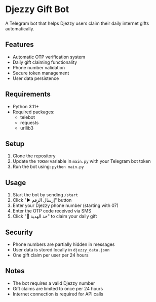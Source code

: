 
# Djezzy Gift Bot

A Telegram bot that helps Djezzy users claim their daily internet gifts automatically.

## Features

- Automatic OTP verification system
- Daily gift claiming functionality
- Phone number validation
- Secure token management
- User data persistence

## Requirements

- Python 3.11+
- Required packages:
  - telebot
  - requests
  - urllib3

## Setup

1. Clone the repository
2. Update the `TOKEN` variable in `main.py` with your Telegram bot token
3. Run the bot using: `python main.py`

## Usage

1. Start the bot by sending `/start`
2. Click "▶️ إرسال الرقم" button
3. Enter your Djezzy phone number (starting with 07)
4. Enter the OTP code received via SMS
5. Click "🎁 خذ الهدية" to claim your daily gift

## Security

- Phone numbers are partially hidden in messages
- User data is stored locally in `djezzy_data.json`
- One gift claim per user per 24 hours

## Notes

- The bot requires a valid Djezzy number
- Gift claims are limited to once per 24 hours
- Internet connection is required for API calls
